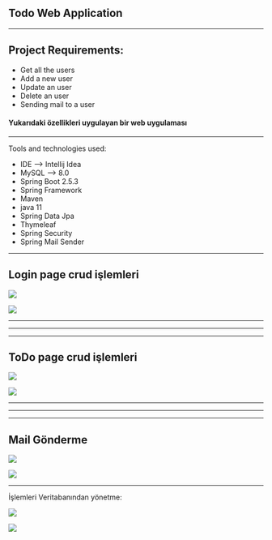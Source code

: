 ## Todo Web Application
-------------------------------------------------------------------------------
Project Requirements:
----
- Get all the users 
- Add a new user
- Update an user
- Delete an user
- Sending mail to a user


#### Yukarıdaki özellikleri uygulayan bir web uygulaması

-------------------------------------------------------------------------------
Tools and technologies used:

- IDE --> Intellij Idea
- MySQL --> 8.0
- Spring Boot 2.5.3
- Spring Framework
- Maven
- java 11
- Spring Data Jpa
- Thymeleaf
- Spring Security
- Spring Mail Sender

-------------------------------------------------------------------------------

## Login page crud işlemleri


![](https://drive.google.com/uc?export=view&id=1q2yyw35fbEhrRxZCjX4zUW0zbGEFB3HD)



![](https://drive.google.com/uc?export=view&id=1zTxzrOJ6pLX9QacNlac5sJVn93DoDY1E)


-------------------------------------
-------------------------------------
-------------------------------------


## ToDo page crud işlemleri


![](https://drive.google.com/uc?export=view&id=1r8JPZEere8doE2fxAp3ludNr7okj-hU5)



![](https://drive.google.com/uc?export=view&id=1Nm-8S7akRb3g0DMLzlgnuTuqf46nBR8E)


-------------------------------------------------------------------------------
-------------------------------------------------------------------------------
-------------------------------------------------------------------------------

 ## Mail Gönderme


![](https://drive.google.com/uc?export=view&id=1f3IXwvMrrvIw52rhS0Jw_OZp0E89oDi6)


![](https://drive.google.com/uc?export=view&id=1M_vRIwwQSYLYGNKhdevIKeZJLC7subam)


-------------------------------------------------------------------------------
İşlemleri Veritabanından yönetme:


![](https://drive.google.com/uc?export=view&id=1YdYjEoawmuCL7KmLWz9eV2aR3TfXC6bp)

![](https://drive.google.com/uc?export=view&id=1H_CF9JsMX8MJVzuFczvFuvLMmX8cu-Re)
